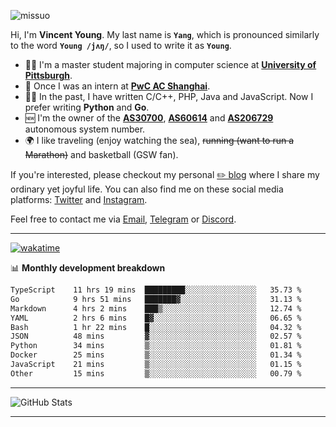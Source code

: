 <p align="left"> <img src="https://komarev.com/ghpvc/?username=missuo&label=Profile%20views&color=0e75b6&style=flat" alt="missuo" /> </p>


Hi, I'm **Vincent Young**. My last name is **`Yang`**, which is pronounced similarly to the word **`Young /jʌŋ/`**, so I used to write it as **`Young`**. 

-  👨‍🎓 I'm a master student majoring in computer science at [**University of Pittsburgh**](https://www.pitt.edu).
-  💼 Once I was an intern at **[PwC AC Shanghai](https://www.linkedin.com/company/pwc-ac-shanghai/)**.
-  👨‍💻 In the past, I have written C/C++, PHP, Java and JavaScript. Now I prefer writing **Python** and **Go**.
-  🆕 I'm the owner of the **[AS30700](https://bgp.tools/as/30700)**, **[AS60614](https://bgp.tools/as/60614)** and **[AS206729](https://bgp.tools/as/206729)** autonomous system number.
-  🌍 I like traveling (enjoy watching the sea), ~~running (want to run a Marathon)~~ and basketball (GSW fan).

If you're interested, please checkout my personal [✏️ blog](https://missuo.me/) where I share my ordinary yet joyful life. You can also find me on these social media platforms: [Twitter](https://twitter.com/m1ssuo) and [Instagram](https://www.instagram.com/missuo.me).

Feel free to contact me via <a href="mailto:me@owo.nz">Email</a>, [Telegram](https://t.me/missuo) or [Discord](https://discordapp.com/users/missuo#7448).

-------

[![wakatime](https://wakatime.com/badge/user/c13cd961-40ca-417a-afb6-1f9ea8ac295c.svg)](https://wakatime.com/@missuo)

📊 **Monthly development breakdown**
<!--START_SECTION:waka-->

```txt
TypeScript    11 hrs 19 mins  █████████░░░░░░░░░░░░░░░░   35.73 %
Go            9 hrs 51 mins   ███████▓░░░░░░░░░░░░░░░░░   31.13 %
Markdown      4 hrs 2 mins    ███▒░░░░░░░░░░░░░░░░░░░░░   12.74 %
YAML          2 hrs 6 mins    █▓░░░░░░░░░░░░░░░░░░░░░░░   06.65 %
Bash          1 hr 22 mins    █░░░░░░░░░░░░░░░░░░░░░░░░   04.32 %
JSON          48 mins         ▓░░░░░░░░░░░░░░░░░░░░░░░░   02.57 %
Python        34 mins         ▒░░░░░░░░░░░░░░░░░░░░░░░░   01.81 %
Docker        25 mins         ▒░░░░░░░░░░░░░░░░░░░░░░░░   01.34 %
JavaScript    21 mins         ▒░░░░░░░░░░░░░░░░░░░░░░░░   01.15 %
Other         15 mins         ▒░░░░░░░░░░░░░░░░░░░░░░░░   00.79 %
```

<!--END_SECTION:waka-->

-------

![GitHub Stats](https://github-readme-stats-opal-alpha-76.vercel.app/api?username=missuo&show_icons=true&theme=transparent)

-------

